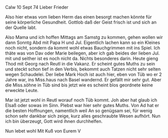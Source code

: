  Calw 10 Sept 74
Lieber Frieder

Also hier etwas vom lieben Herm das einen besorgt machen könnte für seine körperliche Gesundheit. Gottlob daß der Geist frisch ist und sich an der Quelle labt.

Also Mama und ich hoffen Mittags am Samstg zu kommen, gehen wollen wir dann Sonntg Abd mit Papa H und Jul. Eigentlich lachen kann so ein Kleines noch nicht, sondern da kommt wohl etwas Bauchgrimmen mit ins Spiel. 
Ich thäte was von Dav oder Marie beilegen, aber ich gab beides der lieben Jul. mit und seither ist es noch nicht da. Nichts besonderes darin. 
Heute gieng Thod mit Georg nach Reutl in die Vakanz. Er scheint gutes Muths zu sein und steckt schon tief in den Verbis, bekommt auch Tatzen nicht sehr selten wegen Schaudelei. Der liebe Mark Hoch ist auch hier, eben von Tüb wo er 2 Jahre war, ins Miss.haus nach Basel wandernd. Er gefällt mir sehr gut. Aber die Miss.söhne in Tüb sind bis jetzt wie es scheint blos geordnete keine erweckte Leute.

Mar ist jetzt wohl in Reutl worauf noch Tüb kommt. Joh aber hat glaub ich Elsaß oder sowas im Sinn. Plebst war hier sehr gutes Muths. Von Ad hat er die besten Hoffnungen, namentlich weil An so genügsam sei, für wenig schon sehr dankbar sich zeige, kurz alles geschraubte Wesen aufhört. Nun ich bin überzeugt, Gott wird ihnen durchhelfen.

Nun lebet wohl Mit Kuß von
 Eurem V
